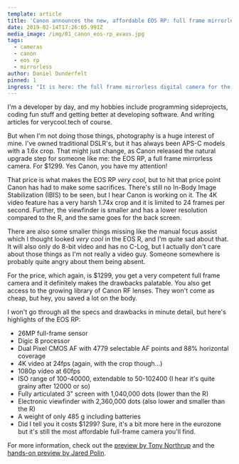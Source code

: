 ```yaml
---
template: article
title: 'Canon announces the new, affordable EOS RP: full frame mirrorless for $1299'
date: 2019-02-14T17:26:05.991Z
media_image: /img/01_canon_eos-rp_avaus.jpg
tags:
  - cameras
  - canon
  - eos rp
  - mirrorless
author: Daniel Dunderfelt
pinned: 1
ingress: "It is here: the full frame mirrorless digital camera for the enthusiastic amateur. At $1299 it is the most affordable full frame camera yet, and that price is the coolest spec about it. I'm personally in the dead center of the target audience for this camera, and to say I'm excited to see it announced after all these leaks is an understatement."
---
```


I'm a developer by day, and my hobbies include programming sideprojects, coding fun stuff and getting better at developing software. And writing articles for verycool.tech of course.

But when I'm not doing those things, photography is a huge interest of mine. I've owned traditional DSLR's, but it has always been APS-C models with a 1.6x crop. That might just change, as Canon released the natural upgrade step for someone like me: the EOS RP, a full frame mirrorless camera. For \$1299. Yes Canon, you have my attention!

That price is what makes the EOS RP _very cool_, but to hit that price point Canon has had to make some sacrifices. There's still no In-Body Image Stabilization (IBIS) to be seen, but I hear Canon is working on it. The 4K video feature has a very harsh 1.74x crop and it is limited to 24 frames per second. Further, the viewfinder is smaller and has a lower resolution compared to the R, and the same goes for the back screen.

There are also some smaller things missing like the manual focus assist which I thought looked _very cool_ in the EOS R, and I'm quite sad about that. It will also only do 8-bit video and has no C-Log, but I actually don't care about those things as I'm not really a video guy. Someone somewhere is probably quite angry about them being absent.

For the price, which again, is \$1299, you get a very competent full frame camera and it definitely makes the drawbacks palatable. You also get access to the growing library of Canon RF lenses. They won't come as cheap, but hey, you saved a lot on the body.

I won't go through all the specs and drawbacks in minute detail, but here's highlights of the EOS RP:

- 26MP full-frame sensor
- Digic 8 processor
- Dual Pixel CMOS AF with 4779 selectable AF points and 88% horizontal coverage
- 4K video at 24fps (again, with the crop though...)
- 1080p video at 60fps
- ISO range of 100-40000, extendable to 50-102400 (I hear it's quite grainy after 12000 or so)
- Fully articulated 3" screen with 1,040,000 dots (lower than the R)
- Electronic viewfinder with 2,360,000 dots (also lower and smaller than the R)
- A weight of only 485 g including batteries
- Did I tell you it costs \$1299? Sure, it's a bit more here in the eurozone but it's still the most affordable full-frame camera you'll find.

For more information, check out the [preview by Tony Northrup](https://www.youtube.com/watch?v=4NGTVuuDFGs) and the [hands-on preview by Jared Polin](https://www.youtube.com/watch?v=nFQVfBdadEs).
